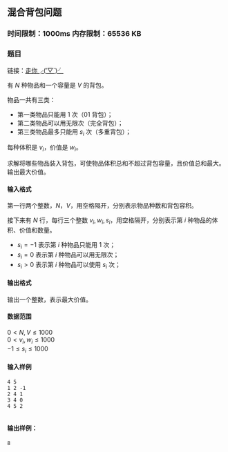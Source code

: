 ## 混合背包问题

### 时间限制：1000ms 内存限制：65536 KB

### 题目
链接：[走你╭(′▽`)╯](https://www.acwing.com/problem/content/7)

有 $N$ 种物品和一个容量是 $V$ 的背包。

物品一共有三类：

*   第一类物品只能用 1 次（01 背包）；
*   第二类物品可以用无限次（完全背包）；
*   第三类物品最多只能用 $s_i$ 次（多重背包）；

每种体积是 $v_i$，价值是 $w_i$。

求解将哪些物品装入背包，可使物品体积总和不超过背包容量，且价值总和最大。  
输出最大价值。

#### 输入格式

第一行两个整数，$N，V$，用空格隔开，分别表示物品种数和背包容积。

接下来有 $N$ 行，每行三个整数 $v_i, w_i, s_i$，用空格隔开，分别表示第 $i$ 种物品的体积、价值和数量。

*   $s_i = -1$ 表示第 $i$ 种物品只能用 1 次；
*   $s_i = 0$ 表示第 $i$ 种物品可以用无限次；
*   $s_i >0$ 表示第 $i$ 种物品可以使用 $s_i$ 次；

#### 输出格式

输出一个整数，表示最大价值。

#### 数据范围

$0 \lt N, V \le 1000$  
$0 \lt v_i, w_i \le 1000$  
$-1 \le s_i \le 1000$

#### 输入样例

```
4 5
1 2 -1
2 4 1
3 4 0
4 5 2


```

#### 输出样例：

```
8


```